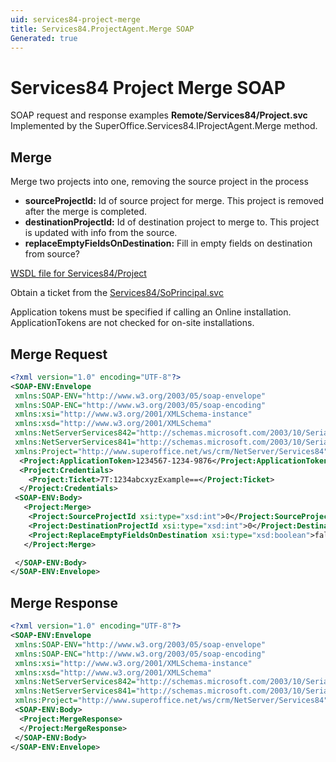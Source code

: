 ```yaml
---
uid: services84-project-merge
title: Services84.ProjectAgent.Merge SOAP
Generated: true
---
```


# Services84 Project Merge SOAP

SOAP request and response examples **Remote/Services84/Project.svc**
Implemented by the <see cref="M:SuperOffice.Services84.IProjectAgent.Merge">SuperOffice.Services84.IProjectAgent.Merge</see> method.

## Merge

Merge two projects into one, removing the source project in the process

* **sourceProjectId:** Id of source project for merge. This project is removed after the merge is completed.
* **destinationProjectId:** Id of destination project to merge to. This project is updated with info from the source.
* **replaceEmptyFieldsOnDestination:** Fill in empty fields on destination from source?



[WSDL file for Services84/Project](../Services84-Project.md)

Obtain a ticket from the [Services84/SoPrincipal.svc](../SoPrincipal/SoPrincipal.md)

Application tokens must be specified if calling an Online installation. ApplicationTokens are not checked for on-site installations.

## Merge Request

```xml
<?xml version="1.0" encoding="UTF-8"?>
<SOAP-ENV:Envelope
 xmlns:SOAP-ENV="http://www.w3.org/2003/05/soap-envelope"
 xmlns:SOAP-ENC="http://www.w3.org/2003/05/soap-encoding"
 xmlns:xsi="http://www.w3.org/2001/XMLSchema-instance"
 xmlns:xsd="http://www.w3.org/2001/XMLSchema"
 xmlns:NetServerServices842="http://schemas.microsoft.com/2003/10/Serialization/Arrays"
 xmlns:NetServerServices841="http://schemas.microsoft.com/2003/10/Serialization/"
 xmlns:Project="http://www.superoffice.net/ws/crm/NetServer/Services84">
  <Project:ApplicationToken>1234567-1234-9876</Project:ApplicationToken>
  <Project:Credentials>
    <Project:Ticket>7T:1234abcxyzExample==</Project:Ticket>
  </Project:Credentials>
 <SOAP-ENV:Body>
   <Project:Merge>
    <Project:SourceProjectId xsi:type="xsd:int">0</Project:SourceProjectId>
    <Project:DestinationProjectId xsi:type="xsd:int">0</Project:DestinationProjectId>
    <Project:ReplaceEmptyFieldsOnDestination xsi:type="xsd:boolean">false</Project:ReplaceEmptyFieldsOnDestination>
   </Project:Merge>

 </SOAP-ENV:Body>
</SOAP-ENV:Envelope>

```


## Merge Response

```xml
<?xml version="1.0" encoding="UTF-8"?>
<SOAP-ENV:Envelope
 xmlns:SOAP-ENV="http://www.w3.org/2003/05/soap-envelope"
 xmlns:SOAP-ENC="http://www.w3.org/2003/05/soap-encoding"
 xmlns:xsi="http://www.w3.org/2001/XMLSchema-instance"
 xmlns:xsd="http://www.w3.org/2001/XMLSchema"
 xmlns:NetServerServices842="http://schemas.microsoft.com/2003/10/Serialization/Arrays"
 xmlns:NetServerServices841="http://schemas.microsoft.com/2003/10/Serialization/"
 xmlns:Project="http://www.superoffice.net/ws/crm/NetServer/Services84">
 <SOAP-ENV:Body>
  <Project:MergeResponse>
  </Project:MergeResponse>
 </SOAP-ENV:Body>
</SOAP-ENV:Envelope>

```

